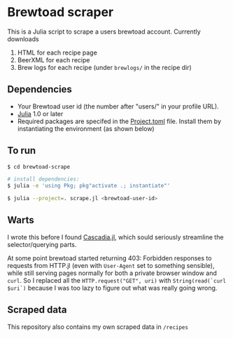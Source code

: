 # Brewtoad scraper

This is a Julia script to scrape a users brewtoad account.  Currently downloads

1. HTML for each recipe page
2. BeerXML for each recipe
3. Brew logs for each recipe (under `brewlogs/` in the recipe dir)

## Dependencies

* Your Brewtoad user id (the number after "users/" in your profile URL).
* [Julia](https://www.julialang.org/downloads) 1.0 or later
* Required packages are specifed in the [Project.toml]() file.  Install them by
  instantiating the environment (as shown below)

## To run

```bash
$ cd brewtoad-scrape

# install dependencies:
$ julia -e 'using Pkg; pkg"activate .; instantiate"'

$ julia --project=. scrape.jl <brewtoad-user-id>
```

## Warts

I wrote this before I found
[Cascadia.jl](https://github.com/Algocircle/Cascadia.jl), which sould seriously
streamline the selector/querying parts.

At some point brewtoad started returning 403: Forbidden responses to requests
from HTTP.jl (even with `User-Agent` set to something sensible), while still
serving pages normally for both a private browser window and `curl`.  So I
replaced all the `HTTP.request("GET", uri)` with ``String(read(`curl $uri`)``
because I was too lazy to figure out what was really going wrong.

## Scraped data

This repository also contains my own scraped data in `/recipes`
